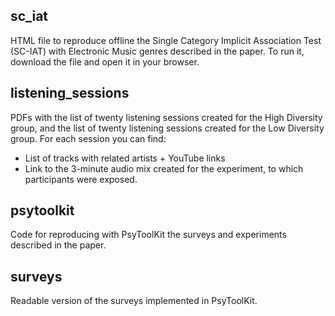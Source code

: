 ## sc_iat
HTML file to reproduce offline the Single Category Implicit Association Test (SC-IAT) with Electronic Music genres described in the paper.
To run it, download the file and open it in your browser.

## listening_sessions
PDFs with the list of twenty listening sessions created for the High Diversity group, and the list of twenty listening sessions created for the Low Diversity group. For each session you can find:
- List of tracks with related artists + YouTube links
- Link to the 3-minute audio mix created for the experiment, to which participants were exposed.

## psytoolkit
Code for reproducing with PsyToolKit the surveys and experiments described in the paper.

## surveys
Readable version of the surveys implemented in PsyToolKit.
